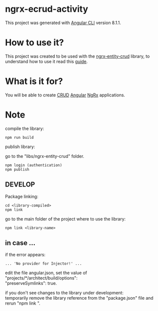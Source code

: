 # ngrx-ecrud-activity
This project was generated with [Angular CLI](https://github.com/angular/angular-cli) version 8.1.1.

# How to use it?
This project was created to be used with the [ngrx-entity-crud](https://www.npmjs.com/package/ngrx-entity-crud) library, to understand how to use it read this [guide](https://www.npmjs.com/package/ngrx-entity-crud).

# What is it for?
You will be able to create [CRUD](https://en.wikipedia.org/wiki/Create,_read,_update_and_delete) [Angular](https://angular.io/) [NgRx](https://ngrx.io/) applications.

# Note

compile the library:  
```
npm run build
```

publish library:  
  
go to the "libs/ngrx-entity-crud" folder. 
```
npm login (authentication)
npm publish 
```

## DEVELOP
Package linking:
```
cd <library-compiled>
npm link
```
go to the main folder of the project where to use the library:
```
npm link <library-name>
```

##  in case ...
if the error appears:  

```
... 'No provider for Injector!' ...
```
edit the file angular.json, set the value of "projects/*/architect/build/options":  
"preserveSymlinks": true. 

if you don't see changes to the library under development:  
temporarily remove the library reference from the "package.json" file and rerun "npm link <library-name>". 
